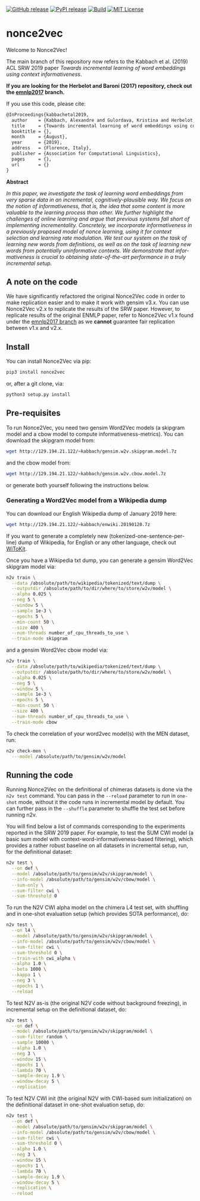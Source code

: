 [![GitHub release][release-image]][release-url]
[![PyPI release][pypi-image]][pypi-url]
[![Build][travis-image]][travis-url]
[![MIT License][license-image]][license-url]

# nonce2vec
Welcome to Nonce2Vec!

The main branch of this repository now refers to the Kabbach et al. (2019) ACL SRW 2019 paper *Towards incremental learning of word embeddings using context informativeness*.

**If you are looking for the Herbelot and Baroni (2017) repository, check out the [emnlp2017](https://github.com/minimalparts/nonce2vec/tree/release/emnlp2017) branch.**

If you use this code, please cite:
```tex
@InProceedings{kabbachetal2019,
  author    = {Kabbach, Alexandre and Gulordava, Kristina and Herbelot, Aur\'{e}lie},
  title     = {Towards incremental learning of word embeddings using context informativeness},
  booktitle = {},
  month     = {August},
  year      = {2019},
  address   = {Florence, Italy},
  publisher = {Association for Computational Linguistics},
  pages     = {},
  url       = {}
}
```

**Abstract**

*In this paper, we investigate the task of learning word embeddings from very sparse data in an incremental, cognitively-plausible way. We focus on the notion of informativeness, that is, the idea that some content is more valuable to the learning process than other. We further highlight the challenges of online learning and argue that previous systems fall short of implementing incrementality. Concretely, we incorporate informativeness in a previously proposed model of nonce learning, using it for context selection and learning rate modulation. We test our system on the task of learning new words from definitions, as well as on the task of learning new words from potentially uninformative contexts. We demonstrate that infor- mativeness is crucial to obtaining state-of-the-art performance in a truly incremental setup.*

## A note on the code
We have significantly refactored the original Nonce2Vec code in order to make replication easier and to make it work with gensim v3.x. You can use Nonce2Vec v2.x to replicate the results of the SRW paper. However, to replicate results of the original ENMLP paper, refer to Nonce2Vec v1.x found under the [emnlp2017 branch](https://github.com/minimalparts/nonce2vec/tree/release/emnlp2017) as we **cannot** guarantee fair replication between v1.x and v2.x.

## Install
You can install Nonce2Vec via pip:
```bash
pip3 install nonce2vec
```
or, after a git clone, via:
```bash
python3 setup.py install
```

## Pre-requisites
To run Nonce2Vec, you need two gensim Word2Vec models (a skipgram model and a cbow model to compute informativeness-metrics). You can download the skipgram model from:
```bash
wget http://129.194.21.122/~kabbach/gensim.w2v.skipgram.model.7z
```
and the cbow model from:
```sh
wget http://129.194.21.122/~kabbach/gensim.w2v.cbow.model.7z
```
or generate both yourself following the instructions below.

### Generating a Word2Vec model from a Wikipedia dump
You can download our English Wikipedia dump of January 2019 here:
```bash
wget http://129.194.21.122/~kabbach/enwiki.20190120.7z
```
If you want to generate a completely new (tokenized-one-sentence-per-line) dump
of Wikipedia, for English or any other language, check out [WiToKit](https://github.com/akb89/witokit).

Once you have a Wikipedia txt dump, you can generate a gensim Word2Vec skipgram model via:
```bash
n2v train \
  --data /absolute/path/to/wikipedia/tokenized/text/dump \
  --outputdir /absolute/path/to/dir/where/to/store/w2v/model \
  --alpha 0.025 \
  --neg 5 \
  --window 5 \
  --sample 1e-3 \
  --epochs 5 \
  --min-count 50 \
  --size 400 \
  --num-threads number_of_cpu_threads_to_use \
  --train-mode skipgram
```
and a gensim Word2Vec cbow model via:
```bash
n2v train \
  --data /absolute/path/to/wikipedia/tokenized/text/dump \
  --outputdir /absolute/path/to/dir/where/to/store/w2v/model \
  --alpha 0.025 \
  --neg 5 \
  --window 5 \
  --sample 1e-3 \
  --epochs 5 \
  --min-count 50 \
  --size 400 \
  --num-threads number_of_cpu_threads_to_use \
  --train-mode cbow
```

To check the correlation of your word2vec model(s) with the MEN dataset, run:
```bash
n2v check-men \
  ---model /absolute/path/to/gensim/w2v/model
```

## Running the code
Running Nonce2Vec on the definitional of chimeras datasets is done via the `n2v test` command. You can pass in the `--reload` parameter to run in `one-shot` mode, without it the code runs in incremental model by default. You can further pass in the `--shuffle` parameter to shuffle the test set before running n2v.

You will find below a list of commands corresponding to the experiments reported in the SRW 2019 paper. For example, to test the SUM CWI model (a basic sum model with context-word-informativeness-based filtering), which provides a rather robust baseline on all datasets in incremental setup, run, for the definitional dataset:
```bash
n2v test \
  --on def \
  --model /absolute/path/to/gensim/w2v/skipgram/model \
  --info-model /absolute/path/to/gensim/w2v/cbow/model \
  --sum-only \
  --sum-filter cwi \
  --sum-threshold 0
```

To run the N2V CWI alpha model on the chimera L4 test set, with shuffling and in
one-shot evaluation setup (which provides SOTA performance), do:
```bash
n2v test \
  --on l4 \
  --model /absolute/path/to/gensim/w2v/skipgram/model \
  --info-model /absolute/path/to/gensim/w2v/cbow/model \
  --sum-filter cwi \
  --sum-threshold 0 \
  --train-with cwi_alpha \
  --alpha 1.0 \
  --beta 1000 \
  --kappa 1 \
  --neg 3 \
  --epochs 1 \
  --reload
```

To test N2V as-is (the original N2V code without background freezing), in incremental setup on the definitional dataset, do:
```bash
n2v test \
  --on def \
  --model /absolute/path/to/gensim/w2v/skipgram/model \
  --sum-filter random \
  --sample 10000 \
  --alpha 1.0 \
  --neg 3 \
  --window 15 \
  --epochs 1 \
  --lambda 70 \
  --sample-decay 1.9 \
  --window-decay 5 \
  --replication
```

To test N2V CWI init (the original N2V with CWI-based sum initialization) on the definitional dataset in one-shot evaluation setup, do:
```bash
n2v test \
  --on def \
  --model /absolute/path/to/gensim/w2v/skipgram/model \
  --info-model /absolute/path/to/gensim/w2v/cbow/model \
  --sum-filter cwi \
  --sum-threshold 0 \
  --alpha 1.0 \
  --neg 3 \
  --window 15 \
  --epochs 1 \
  --lambda 70 \
  --sample-decay 1.9 \
  --window-decay 5 \
  --replication \
  --reload
```


[release-image]:https://img.shields.io/github/release/minimalparts/nonce2vec.svg?style=flat-square
[release-url]:https://github.com/minimalparts/nonce2vec/releases/latest
[pypi-image]:https://img.shields.io/pypi/v/nonce2vec.svg?style=flat-square
[pypi-url]:https://pypi.org/project/nonce2vec/
[travis-image]:https://img.shields.io/travis/akb89/nonce2vec.svg?style=flat-square
[travis-url]:https://travis-ci.org/akb89/nonce2vec
[license-image]:http://img.shields.io/badge/license-MIT-000000.svg?style=flat-square
[license-url]:LICENSE.txt
